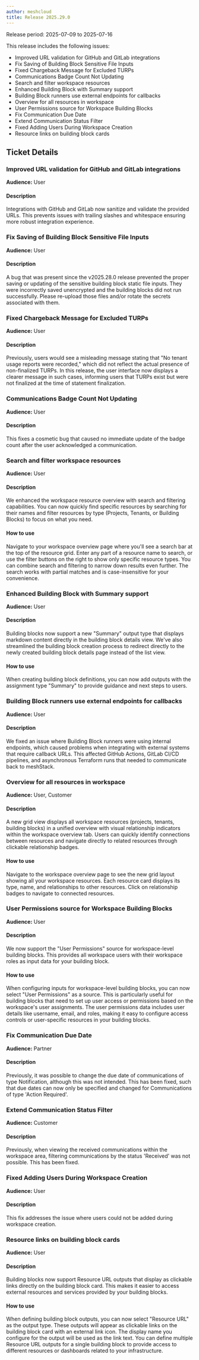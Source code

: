```yaml
---
author: meshcloud
title: Release 2025.29.0
---
```


Release period: 2025-07-09 to 2025-07-16

This release includes the following issues:
* Improved URL validation for GitHub and GitLab integrations
* Fix Saving of Building Block Sensitive File Inputs
* Fixed Chargeback Message for Excluded TURPs
* Communications Badge Count Not Updating
* Search and filter workspace resources
* Enhanced Building Block with Summary support
* Building Block runners use external endpoints for callbacks
* Overview for all resources in workspace
* User Permissions source for Workspace Building Blocks
* Fix Communication Due Date
* Extend Communication Status Filter
* Fixed Adding Users During Workspace Creation
* Resource links on building block cards
<!--truncate-->

## Ticket Details
### Improved URL validation for GitHub and GitLab integrations
**Audience:** User<br>

#### Description
Integrations with GitHub and GitLab now sanitize and validate the provided URLs. This prevents issues with trailing slashes and whitespace ensuring more robust integration experience.

### Fix Saving of Building Block Sensitive File Inputs
**Audience:** User<br>

#### Description
A bug that was present since the v2025.28.0 release prevented the proper saving or updating of the sensitive
building block static file inputs.
They were incorrectly saved unencrypted and the building blocks did not run successfully. Please re-upload those
files and/or rotate the secrets associated with them.

### Fixed Chargeback Message for Excluded TURPs
**Audience:** User<br>

#### Description
Previously, users would see a misleading message stating that "No tenant usage reports were recorded," which 
did not reflect the actual presence of non-finalized TURPs. In this release, the user interface now displays a 
clearer message in such cases, informing users that TURPs exist but were not finalized at the time of statement 
finalization.

### Communications Badge Count Not Updating
**Audience:** User<br>

#### Description
This fixes a cosmetic bug that caused no immediate update of the 
badge count after the user acknowledged a communication.

### Search and filter workspace resources
**Audience:** User<br>

#### Description
We enhanced the workspace resource overview with search and filtering capabilities. You can now quickly find 
specific resources by searching for their names and filter resources by type (Projects, Tenants, or Building Blocks) 
to focus on what you need.

#### How to use
Navigate to your workspace overview page where you'll see a search bar at the top of the resource grid. Enter any part 
of a resource name to search, or use the filter buttons on the right to show only specific resource types. You can 
combine search and filtering to narrow down results even further. The search works with partial matches and is 
case-insensitive for your convenience.

### Enhanced Building Block with Summary support
**Audience:** User<br>

#### Description
Building blocks now support a new "Summary" output type that displays markdown content directly in the building block 
details view. We've also streamlined the building block creation process to redirect directly to the newly created 
building block details page instead of the list view.

#### How to use
When creating building block definitions, you can now add outputs with the assignment type "Summary" to provide 
guidance and next steps to users.

### Building Block runners use external endpoints for callbacks
**Audience:** User<br>

#### Description
We fixed an issue where Building Block runners were using internal endpoints, which caused problems when integrating with 
external systems that require callback URLs. This affected GitHub Actions, GitLab CI/CD pipelines, and asynchronous 
Terraform runs that needed to communicate back to meshStack.

### Overview for all resources in workspace
**Audience:** User, Customer<br>

#### Description
A new grid view displays all workspace resources (projects, tenants, building blocks) in a 
unified overview with visual relationship indicators within the workspace overview tab. 
Users can quickly identify connections between resources and navigate directly to related 
resources through clickable relationship badges.

#### How to use
Navigate to the workspace overview page to see the new grid layout showing all your workspace 
resources. Each resource card displays its type, name, and relationships to other resources.
Click on relationship badges to navigate to connected resources.

### User Permissions source for Workspace Building Blocks
**Audience:** User<br>

#### Description
We now support the "User Permissions" source for workspace-level building blocks. This provides all workspace users 
with their workspace roles as input data for your building block.

#### How to use
When configuring inputs for workspace-level building blocks, you can now select "User Permissions" as a source. This is 
particularly useful for building blocks that need to set up user access or permissions based on the workspace's user 
assignments. The user permissions data includes user details like username, email, and roles, making it easy to 
configure access controls or user-specific resources in your building blocks.

### Fix Communication Due Date
**Audience:** Partner<br>

#### Description
Previously, it was possible to change the due date of communications of type
Notification, although this was not intended. This has been fixed, such that due
dates can now only be specified and changed for Communications of type
'Action Required'.

### Extend Communication Status Filter
**Audience:** Customer<br>

#### Description
Previously, when viewing the received communications within the workspace
area, filtering communications by the status 'Received' was not possible.
This has been fixed.

### Fixed Adding Users During Workspace Creation
**Audience:** User<br>

#### Description
This fix addresses the issue where users could not be added during workspace creation.

### Resource links on building block cards
**Audience:** User<br>

#### Description
Building blocks now support Resource URL outputs that display as clickable links directly on the building block card. 
This makes it easier to access external resources and services provided by your building blocks.

#### How to use
When defining building block outputs, you can now select "Resource URL" as the output type. These outputs will appear 
as clickable links on the building block card with an external link icon. The display name you configure for the 
output will be used as the link text. You can define multiple Resource URL outputs for a single building block to 
provide access to different resources or dashboards related to your infrastructure.

